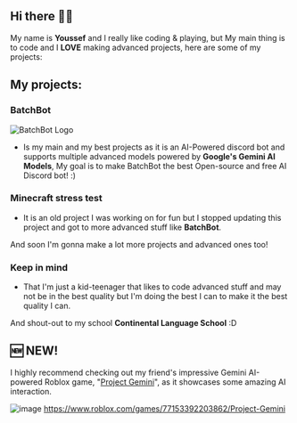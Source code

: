## Hi there 👋😄

My name is **Youssef** and I really like coding & playing, but My main thing is to code and I **LOVE** making advanced projects, here are some of my projects:

## My projects:

### **BatchBot** 
![BatchBot Logo](https://github.com/user-attachments/assets/76b8a6fa-168c-43f8-b9cf-6a439d90b063)
- Is my main and my best projects as it is an AI-Powered discord bot and supports multiple advanced models powered by **Google's Gemini AI Models**, My goal is to make BatchBot the best Open-source and free AI Discord bot! :)

### **Minecraft stress test**
- It is an old project I was working on for fun but I stopped updating this project and got to more advanced stuff like **BatchBot**.

And soon I'm gonna make a lot more projects and advanced ones too!

### Keep in mind
- That I'm just a kid-teenager that likes to code advanced stuff and may not be in the best quality but I'm doing the best I can to make it the best quality I can.

And shout-out to my school **Continental Language School** :D

## 🆕 NEW!

I highly recommend checking out my friend's impressive Gemini AI-powered Roblox game, "[Project Gemini](https://www.roblox.com/games/77153392203862/Project-Gemini)", as it showcases some amazing AI interaction.

![image](https://github.com/user-attachments/assets/b476652d-7fe5-449b-9b7f-76ac68dfabff)
https://www.roblox.com/games/77153392203862/Project-Gemini
